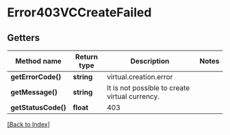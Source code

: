 # Error403VCCreateFailed

## Getters

Method name | Return type | Description | Notes
------------ | ------------- | ------------- | -------------
**getErrorCode()** | **string** | virtual.creation.error |
**getMessage()** | **string** | It is not possible to create virtual currency. |
**getStatusCode()** | **float** | 403 |

[[Back to Index]](../index.md)
